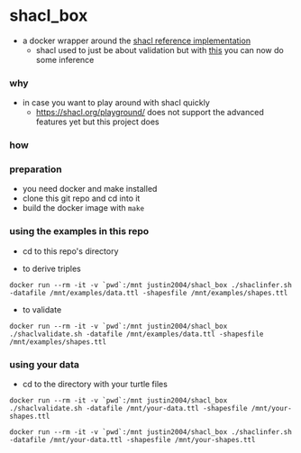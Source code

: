 # shacl_box

- a docker wrapper around the [shacl reference implementation](https://github.com/TopQuadrant/shacl)
    - shacl used to just be about validation but with [this](https://w3c.github.io/shacl/shacl-af/) you can now do some inference


### why

- in case you want to play around with shacl quickly
    - https://shacl.org/playground/ does not support the advanced features yet but this project does


### how

### preparation

- you need docker and make installed 
- clone this git repo and cd into it
- build the docker image with `make`

### using the examples in this repo

- cd to this repo's directory

- to derive triples
```
docker run --rm -it -v `pwd`:/mnt justin2004/shacl_box ./shaclinfer.sh -datafile /mnt/examples/data.ttl -shapesfile /mnt/examples/shapes.ttl
```

- to validate
```
docker run --rm -it -v `pwd`:/mnt justin2004/shacl_box ./shaclvalidate.sh -datafile /mnt/examples/data.ttl -shapesfile /mnt/examples/shapes.ttl
```


### using your data

- cd to the directory with your turtle files

```
docker run --rm -it -v `pwd`:/mnt justin2004/shacl_box ./shaclvalidate.sh -datafile /mnt/your-data.ttl -shapesfile /mnt/your-shapes.ttl
```

```
docker run --rm -it -v `pwd`:/mnt justin2004/shacl_box ./shaclinfer.sh -datafile /mnt/your-data.ttl -shapesfile /mnt/your-shapes.ttl
```

